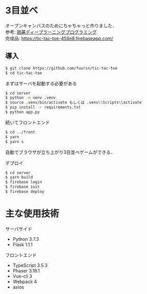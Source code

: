 # 3目並べ
オープンキャンパスのためにちゃちゃっと作りました．  
参考: [囲碁ディープラーニングプログラミング](https://www.amazon.co.jp/dp/B07RW5NN1D/ref=dp-kindle-redirect?_encoding=UTF8&btkr=1)  
完成品: https://tic-tac-toe-456e8.firebaseapp.com/

## 導入
``` bash
$ git clone https://github.com/fuurin/tic-tac-toe
$ cd tic-tac-toe
```

まずはサーバを起動する必要がある
``` bash
$ cd server
$ python -m venv .venv
$ source .venv/bin/activate もしくは .venv\\Scripts\\activate
$ pip install -r requirements.txt
$ python app.py
```
  
続いてフロントエンド  
``` bash
$ cd ../front
$ yarn
$ yarn s
```
  
自動でブラウザが立ち上がり3目並べゲームができる．  


デプロイ
``` bash
$ cd server
$ yarn build
$ firebase login
$ firebase init
$ firebase deploy
```

# 主な使用技術
サーバサイド  
- Python 3.7.3
- Flask 1.1.1
  
フロントエンド  
- TypeScript 3.5.3
- Phaser 3.18.1
- Vue-cli 3
- Webpack 4
- axios